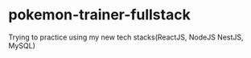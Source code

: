 # pokemon-trainer-fullstack
Trying to practice using my new tech stacks(ReactJS, NodeJS NestJS, MySQL)
